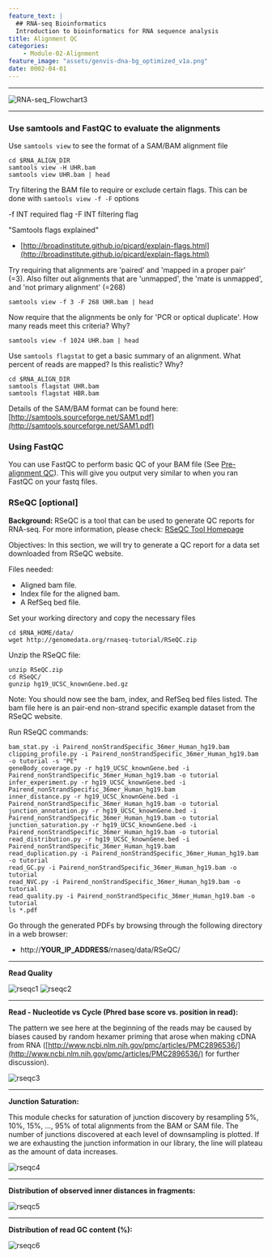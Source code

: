 ```yaml
---
feature_text: |
  ## RNA-seq Bioinformatics
  Introduction to bioinformatics for RNA sequence analysis
title: Alignment QC
categories:
    - Module-02-Alignment
feature_image: "assets/genvis-dna-bg_optimized_v1a.png"
date: 0002-04-01
---
```


***

![RNA-seq_Flowchart3](/assets/module_2/RNA-seq_Flowchart3.png)

***

### Use samtools and FastQC to evaluate the alignments
Use `samtools view` to see the format of a SAM/BAM alignment file

    cd $RNA_ALIGN_DIR
    samtools view -H UHR.bam
    samtools view UHR.bam | head

Try filtering the BAM file to require or exclude certain flags. This can be done with `samtools view -f -F` options

-f INT required flag -F INT filtering flag

"Samtools flags explained"

* [http://broadinstitute.github.io/picard/explain-flags.html](http://broadinstitute.github.io/picard/explain-flags.html)

Try requiring that alignments are 'paired' and 'mapped in a proper pair' (=3). Also filter out alignments that are 'unmapped', the 'mate is unmapped', and 'not primary alignment' (=268)

    samtools view -f 3 -F 268 UHR.bam | head

Now require that the alignments be only for 'PCR or optical duplicate'. How many reads meet this criteria? Why?

    samtools view -f 1024 UHR.bam | head

Use `samtools flagstat` to get a basic summary of an alignment. What percent of reads are mapped? Is this realistic? Why?

    cd $RNA_ALIGN_DIR
    samtools flagstat UHR.bam
    samtools flagstat HBR.bam

Details of the SAM/BAM format can be found here: [http://samtools.sourceforge.net/SAM1.pdf](http://samtools.sourceforge.net/SAM1.pdf)

### Using FastQC
You can use FastQC to perform basic QC of your BAM file (See [Pre-alignment QC](/_posts/0001-06-01-Pre-alignment_QC.md)). This will give you output very similar to when you ran FastQC on your fastq files.

### RSeQC [optional]
**Background:** RSeQC is a tool that can be used to generate QC reports for RNA-seq. For more information, please check: [RSeQC Tool Homepage](http://rseqc.sourceforge.net/)

Objectives: In this section, we will try to generate a QC report for a data set downloaded from RSeQC website.

Files needed:

* Aligned bam file.
* Index file for the aligned bam.
* A RefSeq bed file.

Set your working directory and copy the necessary files

    cd $RNA_HOME/data/
    wget http://genomedata.org/rnaseq-tutorial/RSeQC.zip

Unzip the RSeQC file:

    unzip RSeQC.zip
    cd RSeQC/
    gunzip hg19_UCSC_knownGene.bed.gz

Note: You should now see the bam, index, and RefSeq bed files listed. The bam file here is an pair-end non-strand specific example dataset from the RSeQC website.

Run RSeQC commands:

    bam_stat.py -i Pairend_nonStrandSpecific_36mer_Human_hg19.bam
    clipping_profile.py -i Pairend_nonStrandSpecific_36mer_Human_hg19.bam -o tutorial -s "PE"
    geneBody_coverage.py -r hg19_UCSC_knownGene.bed -i Pairend_nonStrandSpecific_36mer_Human_hg19.bam -o tutorial
    infer_experiment.py -r hg19_UCSC_knownGene.bed -i Pairend_nonStrandSpecific_36mer_Human_hg19.bam
    inner_distance.py -r hg19_UCSC_knownGene.bed -i Pairend_nonStrandSpecific_36mer_Human_hg19.bam -o tutorial
    junction_annotation.py -r hg19_UCSC_knownGene.bed -i Pairend_nonStrandSpecific_36mer_Human_hg19.bam -o tutorial
    junction_saturation.py -r hg19_UCSC_knownGene.bed -i Pairend_nonStrandSpecific_36mer_Human_hg19.bam -o tutorial
    read_distribution.py -r hg19_UCSC_knownGene.bed -i Pairend_nonStrandSpecific_36mer_Human_hg19.bam
    read_duplication.py -i Pairend_nonStrandSpecific_36mer_Human_hg19.bam -o tutorial
    read_GC.py -i Pairend_nonStrandSpecific_36mer_Human_hg19.bam -o tutorial
    read_NVC.py -i Pairend_nonStrandSpecific_36mer_Human_hg19.bam -o tutorial
    read_quality.py -i Pairend_nonStrandSpecific_36mer_Human_hg19.bam -o tutorial
    ls *.pdf

Go through the generated PDFs by browsing through the following directory in a web browser:

* http://**YOUR_IP_ADDRESS**/rnaseq/data/RSeQC/

***

**Read Quality**

![rseqc1](/assets/module_2/rseqc1.png)
![rseqc2](/assets/module_2/rseqc2.png)

***

**Read - Nucleotide vs Cycle (Phred base score vs. position in read):**

The pattern we see here at the beginning of the reads may be caused by biases caused by random hexamer priming that arose when making cDNA from RNA ([http://www.ncbi.nlm.nih.gov/pmc/articles/PMC2896536/](http://www.ncbi.nlm.nih.gov/pmc/articles/PMC2896536/) for further discussion).

![rseqc3](/assets/module_2/rseqc3.png)

***

**Junction Saturation:**

This module checks for saturation of junction discovery by resampling 5%, 10%, 15%, ..., 95% of total alignments from the BAM or SAM file. The number of junctions discovered at each level of downsampling is plotted. If we are exhausting the junction information in our library, the line will plateau as the amount of data increases.

![rseqc4](/assets/module_2/rseqc4.png)

***

**Distribution of observed inner distances in fragments:**

![rseqc5](/assets/module_2/rseqc5.png)

***

**Distribution of read GC content (%):**

![rseqc6](/assets/module_2/rseqc6.png)
